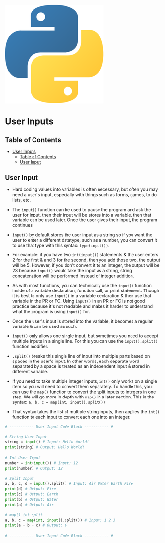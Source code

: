 ![Python Logo](/images/python-logo.png)

# User Inputs

## Table of Contents

- [User Inputs](#user-inputs)
  - [Table of Contents](#table-of-contents)
  - [User Input](#user-input)

## User Input

- Hard coding values into variables is often necessary, but often you may need a user's input, especially with things such as forms, games, to do lists, etc.

- The `input()` function can be used to pause the program and ask the user for input, then their input will be stores into a variable, then that variable can be used later. Once the user gives their input, the program continues.

- `input()` by default stores the user input as a string so if you want the user to enter a different datatype, such as a number, you can convert it to use that type with this syntax: `type(input())`.

- For example: if you have two `int(input())` statements & the user enters 2 for the first & and 3 for the second, then you add those two, the output will be 5. However, if you don't convert it to an integer, the output will be 23 because `input()` would take the input as a string, string concatenation will be performed instead of integer addition.

- As with most functions, you can technically use the `input()` function inside of a variable declaration, function call, or print statement. Though it is best to only use `input()` in a variable declaration & then use that variable in the PR or FC. Using `input()` in an PR or FC is not good practice because it's not readable and makes it harder to understand what the program is using `input()` for.

- Once the user's input is stored into the variable, it becomes a regular variable & can be used as such.

- `input()` only allows one single input, but sometimes you need to accept multiple inputs in a single line. For this you can use the `input().split()` function modifier.

- `.split()` breaks this single line of input into multiple parts based on spaces in the user's input. In other words, each separate word separated by a space is treated as an independent input & stored in different variable.

- If you need to take multiple integer inputs, `int()` only works on a single item so you will need to convert them separately. To handle this, you can use the `map()` function to convert the split inputs to integers in one step. We will go more in depth with `map()` in a later section. This is the syntax: `a, b, c = map(int, input().split())`

- That syntax takes the list of multiple string inputs, then applies the `int()` function to each input to convert each one into an integer.

```python
# ----------- User Input Code Block ----------- #

# String User Input
string = input() # Input: Hello World!
print(string) # Output: Hello World!

# Int User Input
number = int(input()) # Input: 12
print(number) # Output: 12

# Split Input
a, b, c, d = input().split() # Input: Air Water Earth Fire
print(d) # Output: Fire
print(c) # Output: Earth
print(b) # Output: Water
print(a) # Output: Air

# map() int split
a, b, c = map(int, input().split()) # Input: 1 2 3
print(a + b + c) # Output: 6

# ----------- User Input Code Block ----------- #
```
